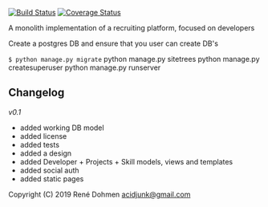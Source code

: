 [![Build Status](https://travis-ci.org/acidjunk/django-scrumboard.svg?branch=master)](https://travis-ci.org/acidjunk/django-scrumboard) [![Coverage Status](https://coveralls.io/repos/acidjunk/django-scrumboard/badge.svg?branch=master)](https://coveralls.io/r/acidjunk/django-scrumboard?branch=master)

A monolith implementation of a recruiting platform, focused on developers

Create a postgres DB and ensure that you user can create DB's

`$ python manage.py migrate`
python manage.py sitetrees
python manage.py createsuperuser
python manage.py runserver


Changelog
----------
*v0.1*
- added working DB model
- added license
- added tests
- added a design
- added Developer + Projects + Skill models, views and templates
- added social auth
- added static pages

Copyright (C) 2019 René Dohmen <acidjunk@gmail.com>
